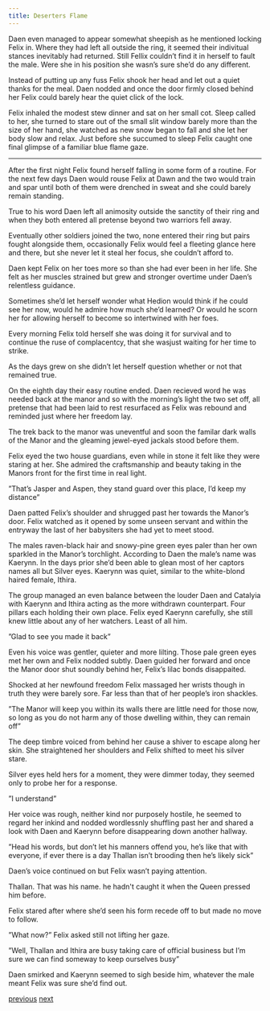 ```yaml
---
title: Deserters Flame
---
```


Daen even managed to appear somewhat sheepish as he mentioned locking Felix in. Where they had left all outside the ring, it seemed their
indivitual stances inevitably had returned. Still Fellix couldn’t find it in herself to
fault the male. Were she in his position she wasn’s sure she’d do any different.

Instead of putting up any fuss Felix shook her head and let out a quiet thanks for the meal. Daen nodded and once the door firmly closed behind her Felix could barely hear the quiet click of the lock.

Felix inhaled the modest stew dinner and sat on her small cot. Sleep called to her, she turned to stare out of the small slit window barely more than the size of her hand, she watched as new snow began to fall and she let her body slow and relax. Just before she succumed to sleep Felix caught one final glimpse of a familiar blue flame gaze.

***

After the first night Felix found herself falling in some form of a routine. For the next few days Daen would rouse Felix at Dawn and the two would train and spar until both of them were drenched in sweat and she could barely remain standing.

True to his word Daen left all animosity outside the sanctity of their ring and when they both entered all pretense beyond two warriors fell away.

Eventually other soldiers joined the two, none entered their ring but pairs fought alongside them, occasionally Felix would feel a fleeting glance here and there, but she never let it steal her focus, she couldn’t afford to.

Daen kept Felix on her toes more so than she had ever been in her life. She felt as her muscles strained but grew and stronger overtime under Daen’s relentless guidance. 

Sometimes she’d let herself wonder what Hedion would think if he could see her now, would he admire how much she’d learned? Or would he scorn her for allowing herself to become so intertwined with her foes.

Every morning Felix told herself she was doing it for survival and to continue the ruse of complacentcy, that she wasjust waiting for her time to strike. 

As the days grew on she didn’t let herself question whether or not that remained
true. 

On the eighth day their easy routine ended. Daen recieved word he was needed back at the manor and so with the morning’s light the two set off, all pretense that had been laid to rest resurfaced as Felix was rebound and reminded just where her freedom lay.

The trek back to the manor was uneventful and soon the familar dark walls of the Manor and the gleaming jewel-eyed jackals stood before them. 

Felix eyed the two house guardians, even while in stone it felt like they were staring at her. She admired the craftsmanship and beauty taking in the Manors front for the first
time in real light.

”That’s Jasper and Aspen, they stand guard over this place, I’d keep my distance”

Daen patted Felix’s shoulder and shrugged past her towards the Manor’s door. Felix watched as it opened by some unseen servant and within the entryway the last of her babysiters she had yet to meet stood. 

The males raven-black hair and snowy-pine green eyes paler than her own sparkled in the Manor’s torchlight. According to Daen the male’s name was Kaerynn. In the days prior she’d been able to glean most of her captors names all but Silver eyes. Kaerynn was
quiet, similar to the white-blond haired female, Ithira. 

The group managed an even balance between the louder Daen and Catalyia with Kaerynn and Ithira acting as the more withdrawn counterpart. Four pillars each holding their own place. Felix eyed Kaerynn carefully, she still knew little about any of her watchers. Least of all him.

”Glad to see you made it back”

Even his voice was gentler, quieter and more lilting. Those pale green eyes met her own and Felix nodded subtly. Daen guided her forward and once the Manor door shut soundly behind her, Felix’s lilac bonds disappaited.

Shocked at her newfound freedom Felix massaged her wrists though in truth they were barely sore. Far less than that of her people’s iron shackles.

”The Manor will keep you within its walls there are little need for those now, so long as you do not harm any of those dwelling within, they can remain off”

The deep timbre voiced from behind her cause a shiver to escape along her skin. She straightened her shoulders and Felix shifted to meet his silver stare.

Silver eyes held hers for a moment, they were dimmer today, they seemed only to
probe her for a response.

”I understand”

Her voice was rough, neither kind nor purposely hostile, he seemed to regard her inkind and nodded wordlessnly shuffling past her and shared a look with Daen and Kaerynn before disappearing down another hallway.

”Head his words, but don’t let his manners offend you, he’s like that with everyone, if ever there is a day Thallan isn’t brooding then he’s likely sick”

Daen’s voice continued on but Felix wasn’t paying attention. 

Thallan. That was his name. he hadn't caught it when the Queen pressed him before. 

Felix stared after where she’d seen his form recede off to but made no move to follow.

”What now?” Felix asked still not lifting her gaze.

”Well, Thallan and Ithira are busy taking care of official business but I’m sure we can find someway to keep ourselves busy”

Daen smirked and Kaerynn seemed to sigh beside him, whatever the male meant Felix was sure she’d find out.


[previous](desertflame-40.html)
[next](desertflame-42.html)
